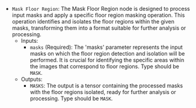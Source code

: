 - `Mask Floor Region`: The Mask Floor Region node is designed to process input masks and apply a specific floor region masking operation. This operation identifies and isolates the floor regions within the given masks, transforming them into a format suitable for further analysis or processing.
    - Inputs:
        - `masks` (Required): The 'masks' parameter represents the input masks on which the floor region detection and isolation will be performed. It is crucial for identifying the specific areas within the images that correspond to floor regions. Type should be `MASK`.
    - Outputs:
        - `MASKS`: The output is a tensor containing the processed masks with the floor regions isolated, ready for further analysis or processing. Type should be `MASK`.

